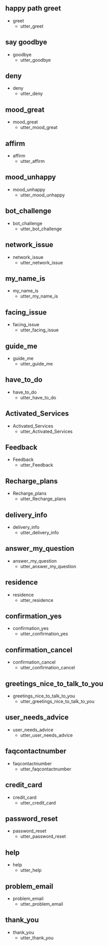 ## happy path greet 
* greet
  - utter_greet
 
## say goodbye
* goodbye
  - utter_goodbye

## deny
* deny
  - utter_deny

## mood_great
* mood_great
  - utter_mood_great

## affirm
* affirm
  - utter_affirm

## mood_unhappy
* mood_unhappy
  - utter_mood_unhappy


## bot_challenge
* bot_challenge
  - utter_bot_challenge

## network_issue
* network_issue
  - utter_network_issue

## my_name_is
* my_name_is
  - utter_my_name_is

## facing_issue
* facing_issue
  - utter_facing_issue

## guide_me
* guide_me
  - utter_guide_me

## have_to_do
* have_to_do
  - utter_have_to_do

## Activated_Services
* Activated_Services
  - utter_Activated_Services

## Feedback
* Feedback
  - utter_Feedback

## Recharge_plans
* Recharge_plans
  - utter_Recharge_plans

## delivery_info
* delivery_info
  - utter_delivery_info



## answer_my_question
* answer_my_question
  - utter_answer_my_question

## residence
* residence
  - utter_residence

## confirmation_yes
* confirmation_yes
  - utter_confirmation_yes


## confirmation_cancel
* confirmation_cancel
  - utter_confirmation_cancel


## greetings_nice_to_talk_to_you
* greetings_nice_to_talk_to_you
  - utter_greetings_nice_to_talk_to_you

## user_needs_advice
* user_needs_advice
  - utter_user_needs_advice


## faqcontactnumber
* faqcontactnumber
  - utter_faqcontactnumber

## credit_card
* credit_card
  - utter_credit_card



## password_reset
* password_reset
  - utter_password_reset

## help
* help
  - utter_help

## problem_email
* problem_email
  - utter_problem_email

## thank_you
* thank_you
  - utter_thank_you


